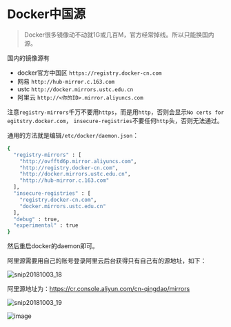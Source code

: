 # Docker中国源
> Docker很多镜像动不动就1G或几百M，官方经常掉线。所以只能换国内源。


国内的镜像源有
- docker官方中国区 `https://registry.docker-cn.com`
- 网易 `http://hub-mirror.c.163.com`
- ustc `http://docker.mirrors.ustc.edu.cn`
- 阿里云 `http://<你的ID>.mirror.aliyuncs.com`

注意`registry-mirrors`千万不要用`https`，而是用`http`，否则会显示`No certs for egitstry.docker.com`，
`insecure-registries`不要任何`http`头，否则无法通过。

通用的方法就是编辑`/etc/docker/daemon.json`：
```sh
{
  "registry-mirrors" : [
    "http://ovfftd6p.mirror.aliyuncs.com",
    "http://registry.docker-cn.com",
    "http://docker.mirrors.ustc.edu.cn",
    "http://hub-mirror.c.163.com"
  ],
  "insecure-registries" : [
    "registry.docker-cn.com",
    "docker.mirrors.ustc.edu.cn"
  ],
  "debug" : true,
  "experimental" : true
}
```

然后重启docker的daemon即可。


阿里源需要用自己的账号登录阿里云后台获得只有自己有的源地址，如下：

![snip20181003_18](https://user-images.githubusercontent.com/14041622/46368889-fa903300-c6b3-11e8-917d-14f08072471f.png)

阿里源地址为：https://cr.console.aliyun.com/cn-qingdao/mirrors

![snip20181003_19](https://user-images.githubusercontent.com/14041622/46385309-19132000-c6ee-11e8-8de9-dd799df59b0d.png)



![image](https://user-images.githubusercontent.com/14041622/46387547-ba53a380-c6f9-11e8-9093-9c43d7fdf083.png)